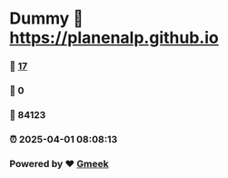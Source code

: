 # Dummy :link: https://planenalp.github.io 
### :page_facing_up: [17](https://planenalp.github.io/tag.html) 
### :speech_balloon: 0 
### :hibiscus: 84123 
### :alarm_clock: 2025-04-01 08:08:13 
### Powered by :heart: [Gmeek](https://github.com/Meekdai/Gmeek)
